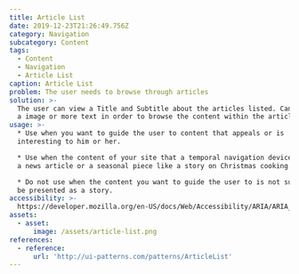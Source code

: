 ```yaml
---
title: Article List
date: 2019-12-23T21:26:49.756Z
category: Navigation
subcategory: Content
tags:
  - Content
  - Navigation
  - Article List
caption: Article List
problem: The user needs to browse through articles
solution: >-
  The user can view a Title and Subtitle about the articles listed. Can also see
  a image or more text in order to browse the content within the article.
usage: >-
  * Use when you want to guide the user to content that appeals or is
  interesting to him or her.

  * Use when the content of your site that a temporal navigation device such as
  a news article or a seasonal piece like a story on Christmas cooking.

  * Do not use when the content you want to guide the user to is not suited to
  be presented as a story.
accessibility: >-
  https://developer.mozilla.org/en-US/docs/Web/Accessibility/ARIA/ARIA_Techniques/Using_the_article_role
assets:
  - asset:
      image: /assets/article-list.png
references:
  - reference:
      url: 'http://ui-patterns.com/patterns/ArticleList'
---
```


